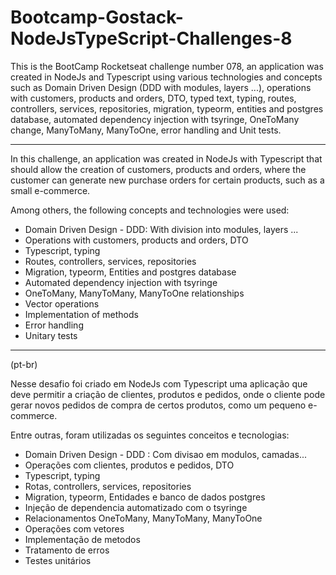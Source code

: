 # Bootcamp-Gostack-NodeJsTypeScript-Challenges-8
 This is the BootCamp Rocketseat challenge number 078, an application was created in NodeJs and Typescript using various technologies and concepts such as Domain Driven Design (DDD with modules, layers ...), operations with customers, products and orders, DTO, typed text, typing, routes, controllers, services, repositories, migration, typeorm, entities and postgres database, automated dependency injection with tsyringe, OneToMany change, ManyToMany, ManyToOne, error handling and Unit tests.

***

In this challenge, an application was created in NodeJs with Typescript that should allow the creation of customers, products and orders, where the customer can generate new purchase orders for certain products, such as a small e-commerce.

Among others, the following concepts and technologies were used:

- Domain Driven Design - DDD: With division into modules, layers ...
- Operations with customers, products and orders, DTO
- Typescript, typing
- Routes, controllers, services, repositories
- Migration, typeorm, Entities and postgres database
- Automated dependency injection with tsyringe
- OneToMany, ManyToMany, ManyToOne relationships
- Vector operations
- Implementation of methods
- Error handling
- Unitary tests

***

(pt-br)

Nesse desafio foi criado em NodeJs com Typescript uma aplicação que deve permitir a criação de clientes, produtos e pedidos, onde o cliente pode gerar novos pedidos de compra de certos produtos, como um pequeno e-commerce.

Entre outras, foram utilizadas os seguintes conceitos e tecnologias:

- Domain Driven Design - DDD : Com divisao em modulos, camadas...
- Operações com clientes, produtos e pedidos, DTO
- Typescript, typing
- Rotas, controllers, services, repositories
- Migration, typeorm, Entidades e banco de dados postgres
- Injeção de dependencia automatizado com o tsyringe
- Relacionamentos OneToMany, ManyToMany, ManyToOne
- Operações com vetores
- Implementação de metodos
- Tratamento de erros
- Testes unitários

